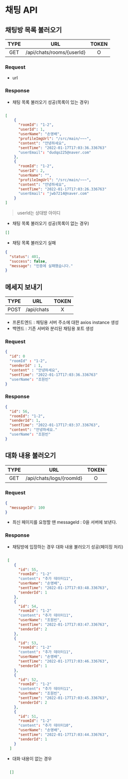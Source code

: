 # 채팅 API

## 채팅방 목록 불러오기

| TYPE |           URL           | TOKEN |
| :--: | :---------------------: | :---: |
| GET  | /api/chats/rooms/{userId} |   O   |

### Request

- url 

### Response

- 채팅 목록 불러오기 성공(목록이 있는 경우)

```json

[
    {
      "roomId": "1-2",
      "userId": 1,
      "userName": "손영배",
      "profileImgUrl": "/src/main/~~~",
      "content": "안녕하세요",
      "sentTime": "2022-01-17T17:03:36.336763"
      "userEmail": "dudqo225@naver.com"
    },
    {
      "roomId": "1-2",
      "userId": 2,
      "userName": "",
      "profileImgUrl": "/src/main/~~~",
      "content": "안녕하세요",
      "sentTime": "2022-01-17T17:03:26.336763"
      "userEmail": "jwb7214@naver.com"
    }
]

```

> userId는 상대방 아이디

- 채팅 목록 불러오기 성공(목록이 없는 경우)

```json
[]
```

- 채팅 목록 불러오기 실패

```json
{
  "status": 401,
  "success": false,
  "message": "인증에 실패했습니다."
}
```

## 메세지 보내기

| TYPE |      URL      | TOKEN |
| :--: | :-----------: | :---: |
| POST | /api/chats |   X   |

- 프론트엔드 : 채팅용 서버 주소에 대한 axios instance 생성
- 백엔드 : 기존 서버와 분리된 채팅용 포트 생성 

### Request
```json
{
  "id": 0
  "roomId" : "1-2",
  "senderId" : 1,
  "content" : "안녕하세요",
  "sentTime": "2022-01-17T17:03:36.336763"
  "userName": "조원빈"
}
```

### Response
```json
{
  "id": 56,
  "roomId": "1-2",
  "senderId": 1,
  "sentTime": "2022-01-17T17:03:37.336763",
  "content": "안녕하세요."
  "userName": "조원빈"
}
```

## 대화 내용 불러오기

| TYPE |      URL      | TOKEN |
| :--: | :-----------: | :---: |
| GET  | /api/chats/logs/{roomId} |   O   |

### Request

```json
{
  "messageId": 100
}
```

- 최신 페이지를 요청할 땐 messageId : 0을 서버에 보낸다.

### Response

- 채팅방에 입장하는 경우 대화 내용 불러오기 성공(페이징 처리)

```json

 [
    {
      "id": 55,
      "roomId": "1-2"
      "content": "추가 데이터11",
      "userName": "손영배",
      "sentTime": "2022-01-17T17:03:48.336763",
      "senderId": 1
    },
    {
      "id": 54,
      "roomId": "1-2"
      "content": "추가 데이터11",
      "userName": "조원빈",
      "sentTime": "2022-01-17T17:03:47.336763",
      "senderId": 2
    },
    {
      "id": 53,
      "roomId": "1-2"
      "content": "추가 데이터11",
      "userName": "손영배",
      "sentTime": "2022-01-17T17:03:46.336763",
      "senderId": 1
    },
    {
      "id": 52,
      "roomId": "1-2"
      "content": "추가 데이터11",
      "userName": "조원빈",
      "sentTime": "2022-01-17T17:03:45.336763",
      "senderId": 2
    },
    {
      "id": 51,
      "roomId": "1-2"
      "content": "추가 데이터10",
      "userName": "손영배",
      "sentTime": "2022-01-17T17:03:44.336763",
      "senderId": 1
    }
  ]

```



- 대화 내용이 없는 경우

```json

  []

```
